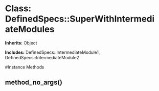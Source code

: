 # Class: DefinedSpecs::SuperWithIntermediateModules
**Inherits:** Object
    
**Includes:** DefinedSpecs::IntermediateModule1, DefinedSpecs::IntermediateModule2
  




#Instance Methods
## method_no_args() [](#method-i-method_no_args)


